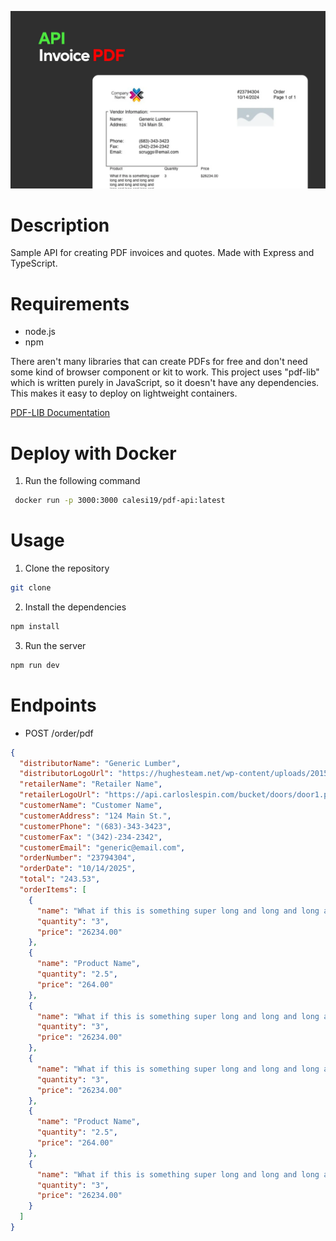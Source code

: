 ![Banner Image](docs/banner.webp)

# Description

Sample API for creating PDF invoices and quotes. Made with Express and TypeScript.

# Requirements

- node.js
- npm

There aren't many libraries that can create PDFs for free and don't need some kind of browser component or kit to work.
This project uses "pdf-lib" which is written purely in JavaScript, so it doesn't have any dependencies. This makes it easy to deploy on lightweight containers.

[PDF-LIB Documentation](https://pdf-lib.js.org/)

# Deploy with Docker

1. Run the following command

```bash
 docker run -p 3000:3000 calesi19/pdf-api:latest
```

# Usage

1. Clone the repository

```bash
git clone
```

2. Install the dependencies

```bash
npm install
```

3. Run the server

```bash
npm run dev
```

# Endpoints

- POST /order/pdf

```json
{
  "distributorName": "Generic Lumber",
  "distributorLogoUrl": "https://hughesteam.net/wp-content/uploads/2015/12/generic-logo-star-dark.png",
  "retailerName": "Retailer Name",
  "retailerLogoUrl": "https://api.carloslespin.com/bucket/doors/door1.png",
  "customerName": "Customer Name",
  "customerAddress": "124 Main St.",
  "customerPhone": "(683)-343-3423",
  "customerFax": "(342)-234-2342",
  "customerEmail": "generic@email.com",
  "orderNumber": "23794304",
  "orderDate": "10/14/2025",
  "total": "243.53",
  "orderItems": [
    {
      "name": "What if this is something super long and long and long and long and long and long and long and long and long and long and long and long and long and long.",
      "quantity": "3",
      "price": "26234.00"
    },
    {
      "name": "Product Name",
      "quantity": "2.5",
      "price": "264.00"
    },
    {
      "name": "What if this is something super long and long and long and long and long and long and long and long and long and long and long and long and long and long.",
      "quantity": "3",
      "price": "26234.00"
    },
    {
      "name": "What if this is something super long and long and long and long and long and long and long and long and long and long and long and long and long and long.",
      "quantity": "3",
      "price": "26234.00"
    },
    {
      "name": "Product Name",
      "quantity": "2.5",
      "price": "264.00"
    },
    {
      "name": "What if this is something super long and long and long and long and long and long and long and long and long and long and long and long and long and long.",
      "quantity": "3",
      "price": "26234.00"
    }
  ]
}
```
